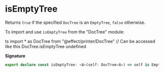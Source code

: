 # isEmptyTree

Returns `true` if the specified `DocTree` is an `EmptyTree`, `false` otherwise.

To import and use `isEmptyTree` from the "DocTree" module:

ts
import \* as DocTree from "@effect/printer/DocTree"
// Can be accessed like this
DocTree.isEmptyTree
undefined

**Signature**

```ts
export declare const isEmptyTree: <A>(self: DocTree<A>) => self is EmptyTree<A>
```
